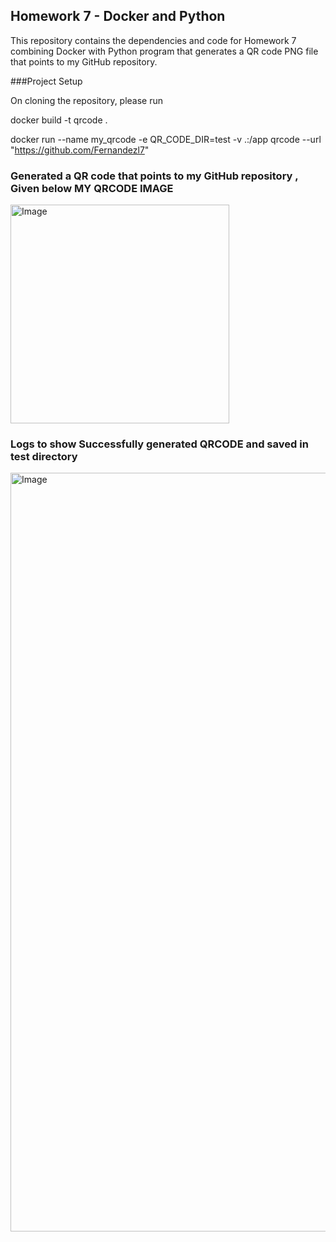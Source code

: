 ##                     Homework 7   - Docker and Python
This repository contains the dependencies and code for Homework 7 combining Docker with Python program that generates a QR code PNG file that points to my GitHub repository.

###Project Setup

  On cloning the repository, please run
  
  docker build -t qrcode .
  
  docker run --name my_qrcode -e QR_CODE_DIR=test -v .:/app  qrcode --url "https://github.com/Fernandezl7"
  

### Generated a QR code that points to my GitHub repository , Given below MY QRCODE IMAGE 

<img width="350" alt="Image" src="https://github.com/user-attachments/assets/2cf17c50-0f42-4fe8-9bc3-ca90105edd2e" />

### Logs to show Successfully generated QRCODE and saved in test directory 

<img width="1214" alt="Image" src="https://github.com/user-attachments/assets/caef1c04-01c8-4abf-a143-bf0e37802639" />
